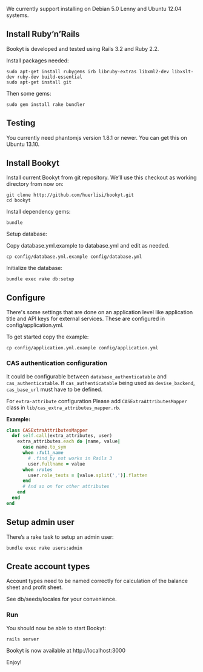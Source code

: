 We currently support installing on Debian 5.0 Lenny and Ubuntu 12.04
systems.

Install Ruby’n’Rails
--------------------

Bookyt is developed and tested using Rails 3.2 and Ruby 2.2.

Install packages needed:

    sudo apt-get install rubygems irb libruby-extras libxml2-dev libxslt-dev ruby-dev build-essential
    sudo apt-get install git

Then some gems:

    sudo gem install rake bundler

Testing
-------

You currently need phantomjs version 1.8.1 or newer. You can get this on
Ubuntu 13.10.

Install Bookyt
--------------

Install current Bookyt from git repository. We’ll use this checkout as
working directory from now on:

    git clone http://github.com/huerlisi/bookyt.git
    cd bookyt

Install dependency gems:

    bundle

Setup database:

Copy database.yml.example to database.yml and edit as needed.

    cp config/database.yml.example config/database.yml

Initialize the database:

    bundle exec rake db:setup

Configure
---------

There's some settings that are done on an application level like application title and API
keys for external services. These are configured in config/application.yml.

To get started copy the example:

    cp config/application.yml.example config/application.yml
    
### CAS authentication configuration

It could be configurable between `database_authenticatable` and `cas_authenticatable`.
If `cas_authenticatable` being used as `devise_backend`, `cas_base_url` must have to be defined.

For `extra-attribute` configuration Please add `CASExtraAttributesMapper` class in `lib/cas_extra_attributes_mapper.rb`.

**Example:**

```ruby
class CASExtraAttributesMapper
  def self.call(extra_attributes, user)
    extra_attributes.each do |name, value|
      case name.to_sym
      when :full_name
        # .find_by not works in Rails 3
        user.fullname = value
      when :roles
        user.role_texts = [value.split(',')].flatten
      end
      # And so on for other attributes
    end
  end
end
```

Setup admin user
----------------

There’s a rake task to setup an admin user:

    bundle exec rake users:admin

Create account types
--------------------

Account types need to be named correctly for calculation of the balance
sheet and profit sheet.

See db/seeds/locales for your convenience.

### Run

You should now be able to start Bookyt:

    rails server

Bookyt is now available at http://localhost:3000

Enjoy!
